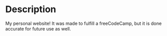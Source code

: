 # Description
My personal website! It was made to fulfill a freeCodeCamp, but it is done accurate for future use as well.